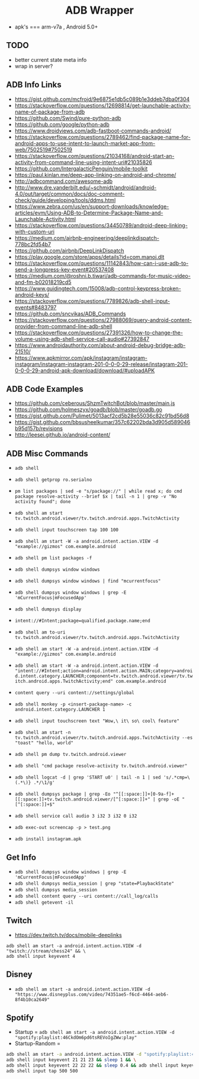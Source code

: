 <center><h1>ADB Wrapper</h1></center>

- apk's === arm-v7a , Android 5.0+

## TODO

- better current state meta info
- wrap in server?

## ADB Info Links
- https://gist.github.com/mcfrojd/9e6875e1db5c089b1e3ddeb7dba0f304
- https://stackoverflow.com/questions/12698814/get-launchable-activity-name-of-package-from-adb
- https://github.com/Swind/pure-python-adb
- https://github.com/google/python-adb
- https://www.droidviews.com/adb-fastboot-commands-android/
- https://stackoverflow.com/questions/2789462/find-package-name-for-android-apps-to-use-intent-to-launch-market-app-from-web/7502519#7502519
- https://stackoverflow.com/questions/21034168/android-start-an-activity-from-command-line-using-intent-uri#21035826
- https://github.com/IntergalacticPenguin/mobile-toolkit
- https://paul.kinlan.me/deep-app-linking-on-android-and-chrome/
- http://adbcommand.com/awesome-adb
- http://www.dre.vanderbilt.edu/~schmidt/android/android-4.0/out/target/common/docs/doc-comment-check/guide/developing/tools/ddms.html
- https://www.zebra.com/us/en/support-downloads/knowledge-articles/evm/Using-ADB-to-Determine-Package-Name-and-Launchable-Activity.html
- https://stackoverflow.com/questions/34450789/android-deep-linking-with-custom-uri
- https://medium.com/airbnb-engineering/deeplinkdispatch-778bc2fd54b7
- https://github.com/airbnb/DeepLinkDispatch
- https://play.google.com/store/apps/details?id=com.manoj.dlt
- https://stackoverflow.com/questions/11142843/how-can-i-use-adb-to-send-a-longpress-key-event#20537408
- https://medium.com/@roshni.b.tiwari/adb-commands-for-music-video-and-fm-b02018219cd5
- https://www.guidingtech.com/15008/adb-control-keypress-broken-android-keys/
- https://stackoverflow.com/questions/7789826/adb-shell-input-events#8483797
- https://github.com/sncvikas/ADB_Commands
- https://stackoverflow.com/questions/27988069/query-android-content-provider-from-command-line-adb-shell
- https://stackoverflow.com/questions/27391326/how-to-change-the-volume-using-adb-shell-service-call-audio#27392847
- https://www.androidauthority.com/about-android-debug-bridge-adb-21510/
- https://www.apkmirror.com/apk/instagram/instagram-instagram/instagram-instagram-201-0-0-0-29-release/instagram-201-0-0-0-29-android-apk-download/download/#uploadAPK

## ADB Code Examples
- https://github.com/ceberous/ShzmTwitchBot/blob/master/main.js
- https://github.com/holmeszyx/goadb/blob/master/goadb.go
- https://gist.github.com/Pulimet/5013acf2cd5b28e55036c82c91bd56d8
- https://gist.github.com/bbsusheelkumar/357c62202bda3d905d589046b95d157b/revisions
- http://leesei.github.io/android-content/


## ADB Misc Commands

- `adb shell`

- `adb shell getprop ro.serialno`

- `pm list packages | sed -e "s/package://" | while read x; do cmd package resolve-activity --brief $x | tail -n 1 | grep -v "No activity found"; done`

- `adb shell am start tv.twitch.android.viewer/tv.twitch.android.apps.TwitchActivity`

- `adb shell input touchscreen tap 100 100`

- `adb shell am start -W -a android.intent.action.VIEW -d "example://gizmos" com.example.android`

- `adb shell pm list packages -f`

- `adb shell dumpsys window windows`

- `adb shell dumpsys window windows | find "mcurrentfocus"`

- `adb shell dumpsys window windows | grep -E 'mCurrentFocus|mFocusedApp'`

- `adb shell dumpsys display`

- `intent://#Intent;package=qualified.package.name;end`

- `adb shell am to-uri tv.twitch.android.viewer/tv.twitch.android.apps.TwitchActivity`

- `adb shell am start -W -a android.intent.action.VIEW -d "example://gizmos" com.example.android`

- `adb shell am start -W -a android.intent.action.VIEW -d "intent://#Intent;action=android.intent.action.MAIN;category=android.intent.category.LAUNCHER;component=tv.twitch.android.viewer/tv.twitch.android.apps.TwitchActivity;end" com.example.android`

- `content query --uri content://settings/global`

- `adb shell monkey -p <insert-package-name> -c android.intent.category.LAUNCHER 1`

- `adb shell input touchscreen text "Wow,\ it\ so\ cool\ feature"`

- `adb shell am start -n tv.twitch.android.viewer/tv.twitch.android.apps.TwitchActivity --es "toast" "hello, world"`

- `adb shell pm dump tv.twitch.android.viewer`

- `adb shell "cmd package resolve-activity tv.twitch.android.viewer"`

- `adb shell logcat -d | grep 'START u0' | tail -n 1 | sed 's/.*cmp=\(.*\)} .*/\1/g'`

- `adb shell dumpsys package | grep -Eo "^[[:space:]]+[0-9a-f]+[[:space:]]+tv.twitch.android.viewer/[^[:space:]]+" | grep -oE "[^[:space:]]+$"`

- `adb shell service call audio 3 i32 3 i32 0 i32`

- `adb exec-out screencap -p > test.png`

- `adb install instagram.apk`


## Get Info

- `adb shell dumpsys window windows | grep -E 'mCurrentFocus|mFocusedApp'`
- `adb shell dumpsys media_session | grep "state=PlaybackState"`
- `adb shell dumpsys media_session`
- `adb shell content query --uri content://call_log/calls`
- `adb shell getevent -il`

## Twitch

- https://dev.twitch.tv/docs/mobile-deeplinks
````
adb shell am start -a android.intent.action.VIEW -d "twitch://stream/chess24" && \
adb shell input keyevent 4
````

## Disney

- `adb shell am start -a android.intent.action.VIEW -d "https://www.disneyplus.com/video/74351ae5-f6cd-4464-aeb6-8f4b10ca2649"`


## Spotify

- Startup = `adb shell am start -a android.intent.action.VIEW -d "spotify:playlist:46CkdOm6pd6tsREVoIgZWw:play"`
- Startup-Random =
```bash
adb shell am start -a android.intent.action.VIEW -d "spotify:playlist:46CkdOm6pd6tsREVoIgZWw:play" && \
adb shell input keyevent 21 21 23 && sleep 1 && \
adb shell input keyevent 22 22 22 && sleep 0.4 && adb shell input keyevent 23 && sleep 2 \
adb shell input tap 500 500
```